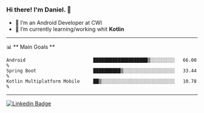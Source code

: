 ### Hi there! I'm Daniel. 👋
- 🔭 I’m an Android Developer at CWI
- 🌱 I’m currently learning/working whit **Kotlin**
-------

📊 ** Main Goals **
<!--START_SECTION:waka-->
```text
Android                         ████████████████████▒░░░░░░░░░   66.00 % 
Spring Boot                     ██████████▒░░░░░░░░░░░░░░░░░░░   33.44 % 
Kotlin Multiplatform Mobile     ██▒░░░░░░░░░░░░░░░░░░░░░░░░░░░   10.78 % 
```
<!--END_SECTION:waka-->

-------

[![Linkedin Badge](https://img.shields.io/badge/-DanielCassanelli-blue?style=flat-square&logo=Linkedin&logoColor=white&link=https://www.linkedin.com/in/daniel-cassanelli/)](https://www.linkedin.com/in/daniel-cassanelli/)
